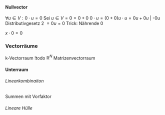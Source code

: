 #### Nullvector
$\forall u \in V: 0\cdot u = 0$
Sei $u\in V = 0 = 0+0$
$0\cdot u = (0+0)u\cdot u = 0u + 0u$ | -0u Distributivgesetz 2
$=0u = 0$ Trick: Nährende 0


$x\cdot0 = 0$


### Vectorräume
k-Vectorraum !todo
$\mathbb{R}^N$
Matrizenvectorraum

#### Unterraum
###### Linearkombinaiton
Summen mit Vorfaktor
###### Lineare Hülle




